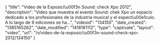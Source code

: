 {
    "title": "Video de la Exposici\u00f3n Sound: check Xpo 2012",
    "description": "Video que muestra el evento Sound: chek Xpo un espacio dedicado a los profesionales de la industria musical y el espect\u00e1culo. A lo largo de 9 ediciones se ha...",
    "videoid": "134150",
    "date_created": "1385165262",
    "date_modified": "1418181112",
    "type": "captivate",
    "layout": "video",
    "url": "\/v\/video-de-la-exposici\u00f3n-sound-check-xpo-2012\/134150"
}